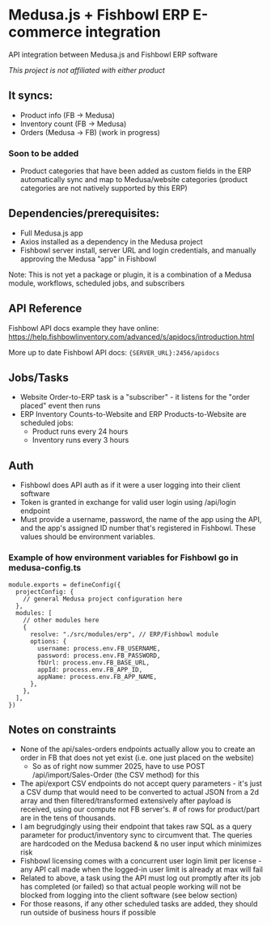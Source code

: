 # Medusa.js + Fishbowl ERP E-commerce integration
API integration between Medusa.js and Fishbowl ERP software

*This project is not affiliated with either product*

## It syncs:
- Product info (FB -> Medusa)
- Inventory count (FB -> Medusa)
- Orders (Medusa -> FB) (work in progress)

### Soon to be added
- Product categories that have been added as custom fields in the ERP automatically sync and map to Medusa/website categories (product categories are not natively supported by this ERP)

## Dependencies/prerequisites:
- Full Medusa.js app
- Axios installed as a dependency in the Medusa project
- Fishbowl server install, server URL and login credentials, and manually approving the Medusa "app" in Fishbowl

Note: This is not yet a package or plugin, it is a combination of a Medusa module, workflows, scheduled jobs, and subscribers

## API Reference

Fishbowl API docs example they have online: https://help.fishbowlinventory.com/advanced/s/apidocs/introduction.html

More up to date Fishbowl API docs: `{SERVER_URL}:2456/apidocs`

## Jobs/Tasks
- Website Order-to-ERP task is a "subscriber" - it listens for the "order placed" event then runs
- ERP Inventory Counts-to-Website and ERP Products-to-Website are scheduled jobs: 
  - Product runs every 24 hours
  - Inventory runs every 3 hours

## Auth
- Fishbowl does API auth as if it were a user logging into their client software
- Token is granted in exchange for valid user login using /api/login endpoint
- Must provide a username, password, the name of the app using the API, and the app's assigned ID number that's registered in Fishbowl. These values should be environment variables.

### Example of how environment variables for Fishbowl go in medusa-config.ts
```
module.exports = defineConfig({
  projectConfig: {
    // general Medusa project configuration here
  },
  modules: [
    // other modules here
    {
      resolve: "./src/modules/erp", // ERP/Fishbowl module
      options: {
        username: process.env.FB_USERNAME,
        password: process.env.FB_PASSWORD,
        fbUrl: process.env.FB_BASE_URL,
        appId: process.env.FB_APP_ID,
        appName: process.env.FB_APP_NAME,
      },
    },
  ],
})
```

## Notes on constraints
- None of the api/sales-orders endpoints actually allow you to create an order in FB that does not yet exist (i.e. one just placed on the website)
    - So as of right now summer 2025, have to use POST /api/import/Sales-Order (the CSV method) for this
- The api/export CSV endpoints do not accept query parameters - it's just a CSV dump that would need to be converted to actual JSON from a 2d array and then filtered/transformed extensively after payload is received, using our compute not FB server's. # of rows for product/part are in the tens of thousands.
- I am begrudgingly using their endpoint that takes raw SQL as a query parameter for product/inventory sync to circumvent that. The queries are hardcoded on the Medusa backend & no user input which minimizes risk
- Fishbowl licensing comes with a concurrent user login limit per license - any API call made when the logged-in user limit is already at max will fail 
- Related to above, a task using the API must log out promptly after its job has completed (or failed) so that actual people working will not be blocked from logging into the client software (see below section)
- For those reasons, if any other scheduled tasks are added, they should run outside of business hours if possible
